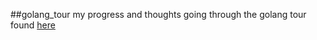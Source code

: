 ##golang_tour
my progress and thoughts going through the golang tour found [here](https://tour.golang.org/welcome/1)
